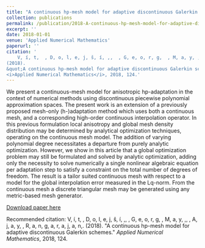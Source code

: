 ```yaml
---
title: "A continuous hp-mesh model for adaptive discontinuous Galerkin schemes"
collection: publications
permalink: /publication/2018-A-continuous-hp-mesh-model-for-adaptive-discontinuous-Galerkin-schemes
excerpt: ''
date: 2018-01-01
venue: 'Applied Numerical Mathematics'
paperurl: ''
citation: '
    V, í, t,  , D, o, l, e, j, š, í, ,,  , G, e, o, r, g,  , M, a, y, ,,  , A, j, a, y,  , R, a, n, g, a, r, a, j, a, n,.
(2018).
&quot;A continuous hp-mesh model for adaptive discontinuous Galerkin schemes.&quot;
<i>Applied Numerical Mathematics</i>, 2018, 124.'
---
```

We present a continuous-mesh model for anisotropic hp-adaptation in the context of numerical methods using discontinuous piecewise polynomial approximation spaces. The present work is an extension of a previously proposed mesh-only (h-)adaptation method which uses both a continuous mesh, and a corresponding high-order continuous interpolation operator. In this previous formulation local anisotropy and global mesh density distribution may be determined by analytical optimization techniques, operating on the continuous mesh model. The addition of varying polynomial degree necessitates a departure from purely analytic optimization. However, we show in this article that a global optimization problem may still be formulated and solved by analytic optimization, adding only the necessity to solve numerically a single nonlinear algebraic equation per adaptation step to satisfy a constraint on the total number of degrees of freedom. The result is a tailor suited continuous mesh with respect to a model for the global interpolation error measured in the Lq-norm. From the continuous mesh a discrete triangular mesh may be generated using any metric-based mesh generator.

[Download paper here](https://www.sciencedirect.com/science/article/pii/S016892741730209X)

Recommended citation: 
    V, í, t,  , D, o, l, e, j, š, í, ,,  , G, e, o, r, g,  , M, a, y, ,,  , A, j, a, y,  , R, a, n, g, a, r, a, j, a, n,.
(2018).
&quot;A continuous hp-mesh model for adaptive discontinuous Galerkin schemes.&quot;
<i>Applied Numerical Mathematics</i>, 2018, 124.